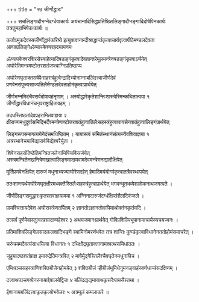 +++
title = "१७ जीर्णोद्धारः"

+++
सचलिङ्गादौभग्नेदग्धेवाकार्यः अयंचानादिसिद्धप्रतिष्ठितलिङ्गादौभङ्गादिदोषेपिनकार्यः तत्रतुमहाभिषेकःकार्यः ॥

कर्ताऽमुकदेवस्यजीर्णोद्धारंकरिष्ये इत्युक्त्वानान्दीश्राद्धान्तंकृत्वाचार्यवृत्वापीठेमण्डलदेवता आवाह्यलिङ्गेॐव्यापकेश्वरह्रदयायनमः

ॐव्यापकेश्वरशिरसेस्वाहेत्यादिषडङ्गंकृत्वादेवतान्तरेमूलमन्त्रेनषडङ्गंकृत्वाऽर्चयेत् अघोरेतिमन्त्रमष्टोत्तरशतंजप्त्वाग्निप्रतिष्ठाप्य

अघोरेणघृताक्तसर्षपैःसहस्त्रंहुत्वेन्द्रादिभ्योनाम्नाबलिंदत्त्वाजीर्णदेवं प्रणवेनसंपूज्यसाज्यतिलैर्मण्डलदेवताहोमंकृत्वाप्रार्थयेत्

जीर्णभग्नमिदंचैवसर्वदोषावहंनृणाम् । अस्योद्धारेकृतेशान्तिःशास्त्रेस्मिन्कथितात्वया १ जीर्णोद्धारविधानंचनृपराष्ट्राहितावहम् ।

तदधस्तिष्ठतांदेवप्रहरामितवाज्ञया २ क्षीराज्यमधुदूर्वासमिद्भिर्देवमन्त्रेणाष्टोत्तरशतंहुत्वातिलैःसहस्त्रंहुत्वापायसेनशतंहुत्वालिङ्गंप्रार्थयेत्

लिङ्गरूपसमागत्ययेनेदंसमधिष्ठितम् । यायास्त्वं संमितंस्थानंसंत्यज्यैवशिवाज्ञया १ अत्रस्थानेचयाविद्यासर्वविद्येश्वरैर्युता ।

शिवेनसहसंतिष्ठेतिमन्त्रितजलेनाभिषिचविसर्जयेत् अस्त्रमन्त्रितेनखनित्रेणखात्वालिङ्गमादायवामदेवमन्त्रेणनद्यादौक्षिपेत्

मूर्तिप्रणवेनक्षिपेत् दारुजं मधुनाभ्यज्याघोरेणदहेत् हेमादिमयंयोग्यंकृत्वातत्रैवस्थापयेत्

ततःशान्त्यर्थमघोरेणघृतक्षीरमध्वक्तैस्तिलैःसहस्त्रंहुत्वाप्रार्थयेत् भगवन्भूतभव्येशलोकनाथजगत्पते ।

जीर्णलिङ्गसमुद्धारःकृतस्तवाज्ञयामया १ अग्निनादारुजंदग्धंक्षिप्तंशैलदिकंजले ।

प्रायश्चित्तायदेवेश अघोरास्त्रेणतर्पितम् २ ज्ञानतोऽज्ञानतोवापियाथोक्तंनकृतंयदि ।

तत्सर्वं पूर्णमेवास्तुत्वत्प्रसादान्महेश्वर ३ अथयजमानःप्रार्थयेत् गोविप्रशिल्पिभूपानामाचार्यस्यचयज्वनः ।

प्रतिमाशिवलिङ्गेप्रासादकलशादिभङ्गे स्वामिनोमरणंभवेत तत्र शान्तिः कुण्डंकृत्वाविधानेनततोहोमंसमाचरेत् ।

चरुंचयमदैवत्यंसाधयित्वा विधानतः १ दधिक्षौद्रघृताक्तानामश्वत्थसमिधांततः ।

जुहुयादष्ठशतंप्राज्ञ इमारुद्रेतिमन्त्रवित् २ माषैर्मुद्गैस्तिलैश्चैवघृतेनमधुनापिच ।

एभिःपञ्चसहस्त्राणिशक्तिबीजेनहोमयेत् ३ शक्तिबीजं र्‍हीबीजंभूमिधेनुमनङ्वाहंस्वर्णधान्यंसदक्षिणम् ।

दत्त्वाथपञ्चगव्येनस्नायाद्देवालयेद्विजः ४ बलिंदद्यद्यमायाथकृसरैःपायसैस्तथा ।

ईशानायबलिंदत्त्वाकृतकृत्योभवेन्नरः ५ अत्रमूलं कमलाकरे ॥

